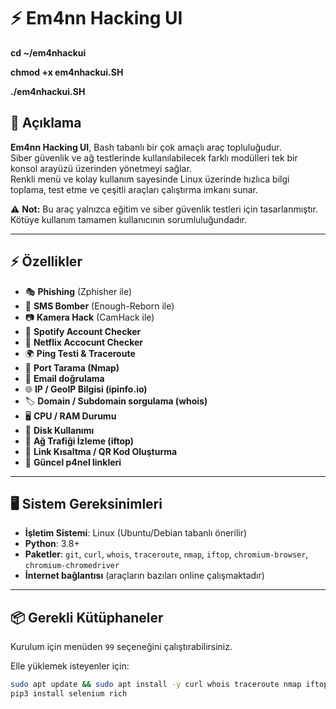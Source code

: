 # ⚡ Em4nn Hacking UI

**cd ~/em4nhackui**

**chmod +x em4nhackui.SH**
  
  **./em4nhackui.SH**

## 📖 Açıklama
**Em4nn Hacking UI**, Bash tabanlı bir çok amaçlı araç topluluğudur.  
Siber güvenlik ve ağ testlerinde kullanılabilecek farklı modülleri tek bir konsol arayüzü üzerinden yönetmeyi sağlar.  
Renkli menü ve kolay kullanım sayesinde Linux üzerinde hızlıca bilgi toplama, test etme ve çeşitli araçları çalıştırma imkanı sunar.  

⚠️ **Not:** Bu araç yalnızca eğitim ve siber güvenlik testleri için tasarlanmıştır. Kötüye kullanım tamamen kullanıcının sorumluluğundadır.  

---

## ⚡ Özellikler
- 🎭 **Phishing** (Zphisher ile)  
- 📱 **SMS Bomber** (Enough-Reborn ile)  
- 📷 **Kamera Hack** (CamHack ile)  
- 🎵 **Spotify Account Checker**   
- 👻 **Netflix Accocunt Checker** 
- 🌍 **Ping Testi & Traceroute**  
- 🔎 **Port Tarama (Nmap)**  
- 📧 **Email doğrulama**  
- 🌐 **IP / GeoIP Bilgisi (ipinfo.io)**  
- 🏷️ **Domain / Subdomain sorgulama (whois)**  
- 🖥️ **CPU / RAM Durumu**  
- 💾 **Disk Kullanımı**  
- 📡 **Ağ Trafiği İzleme (iftop)**  
- 🔗 **Link Kısaltma / QR Kod Oluşturma**  
- 📢 **Güncel p4nel linkleri**

---

## 🖥️ Sistem Gereksinimleri
- **İşletim Sistemi**: Linux (Ubuntu/Debian tabanlı önerilir)  
- **Python**: 3.8+  
- **Paketler**: `git`, `curl`, `whois`, `traceroute`, `nmap`, `iftop`, `chromium-browser`, `chromium-chromedriver`  
- **İnternet bağlantısı** (araçların bazıları online çalışmaktadır)  

---

## 📦 Gerekli Kütüphaneler
Kurulum için menüden `99` seçeneğini çalıştırabilirsiniz.  

Elle yüklemek isteyenler için:  
```bash
sudo apt update && sudo apt install -y curl whois traceroute nmap iftop git wget unzip python3 python3-pip chromium-browser chromium-chromedriver qrencode
pip3 install selenium rich
